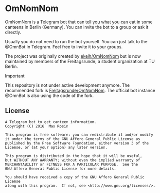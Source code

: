 # OmNomNom

OmNomNom is a Telegram bot that can tell you what you can eat in some canteens
in Berlin (Germany). You can invite the bot to a group or ask it directly.

Usually you do not need to run the bot yourself. You can just talk to the
@OmnBot in Telegram. Feel free to invite it to your groups.

The project was originally created by [ekeih/OmNomNom](https://github.com/ekeih/OmNomNom) but is now maintained by members of the Freitagsrunde, a student organization at TU Berlin.

> [!IMPORTANT]
> This repository is not under active development anymore. The recommended fork is [Freitagsrunde/OmNomNom](https://github.com/Freitagsrunde/OmNomNom).
> The official bot instance @OmnBot is also using the code of the fork.

## License

```
A Telegram bot to get canteen information.
Copyright (C) 2016  Max Rosin

This program is free software: you can redistribute it and/or modify
it under the terms of the GNU Affero General Public License as
published by the Free Software Foundation, either version 3 of the
License, or (at your option) any later version.

This program is distributed in the hope that it will be useful,
but WITHOUT ANY WARRANTY; without even the implied warranty of
MERCHANTABILITY or FITNESS FOR A PARTICULAR PURPOSE.  See the
GNU Affero General Public License for more details.

You should have received a copy of the GNU Affero General Public License
along with this program.  If not, see <http://www.gnu.org/licenses/>.
```
